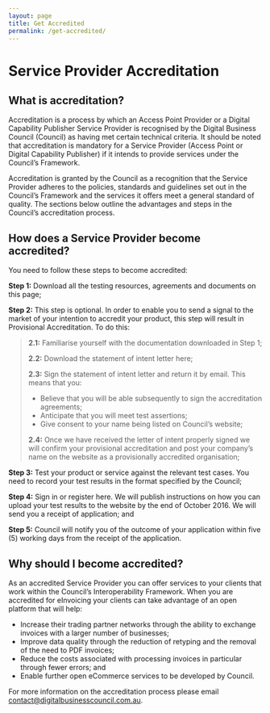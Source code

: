 ```yaml
---
layout: page
title: Get Accredited
permalink: /get-accredited/
---
```


# Service Provider Accreditation

## What is accreditation? 

Accreditation is a process by which an Access Point Provider or a Digital Capability Publisher Service Provider is recognised by the Digital Business Council (Council) as having met certain technical criteria. It should be noted that accreditation is mandatory for a Service Provider (Access Point or Digital Capability Publisher) if it intends to provide services under the Council’s Framework.

Accreditation is granted by the Council as a recognition that the Service Provider adheres to the policies, standards and guidelines set out in the Council’s Framework and the services it offers meet a general standard of quality. The sections below outline the advantages and steps in the Council’s accreditation process.

## How does a Service Provider become accredited?

You need to follow these steps to become accredited:

**Step 1:** Download all the testing resources, agreements and documents on this page;

**Step 2:** This step is optional. In order to enable you to send a signal to the market of your intention to accredit your product, this step will result in Provisional Accreditation. To do this:

> **2.1:** Familiarise yourself with the documentation downloaded in Step 1; 
>
> **2.2:** Download the statement of intent letter here;
>
> **2.3:** Sign the statement of intent letter and return it by email. This means that you:
>
> + Believe that you will be able subsequently to sign the accreditation agreements; 
> + Anticipate that you will meet test assertions;
> + Give consent to your name being listed on Council’s website; 
>
> **2.4:** Once we have received the letter of intent properly signed we will confirm your provisional accreditation and post your company’s name on the website as a provisionally accredited organisation;

**Step 3:** Test your product or service against the relevant test cases. You need to record your test results in the format specified by the Council;

**Step 4:** Sign in or register here. We will publish instructions on how you can upload your test results to the website by the end of October 2016. We will send you a receipt of application; and

**Step 5:** Council will notify you of the outcome of your application within five (5) working days from the receipt of the application.


## Why should I become accredited?

As an accredited Service Provider you can offer services to your clients that work within the Council’s Interoperability Framework. When you are accredited for eInvoicing your clients can take advantage of an open platform that will help:

+ Increase their trading partner networks through the ability to exchange invoices with a larger number of businesses;
+ Improve data quality through the reduction of retyping and the removal of the need to PDF invoices;
+ Reduce the costs associated with processing invoices in particular through fewer errors; and
+ Enable further open eCommerce services to be developed by Council.

For more information on the accreditation process please email contact@digitalbusinesscouncil.com.au.
